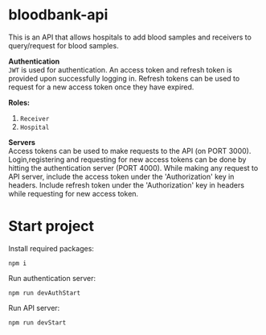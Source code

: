 # bloodbank-api
This is an API that allows hospitals to add blood samples and receivers to query/request for blood samples.

<strong> Authentication </strong> \
`JWT` is used for authentication. An access token and refresh token is provided upon successfully logging in. Refresh tokens can be used to request for a new access token once they have expired.

<strong> Roles: </strong>
1. `Receiver` 
2. `Hospital`

<strong> Servers </strong> \
Access tokens can be used to make requests to the API (on PORT 3000). Login,registering and requesting for new access tokens can be done by hitting the authentication server (PORT 4000). While making any request to API server, include the access token under the 'Authorization' key in headers. Include refresh token under the 'Authorization' key in headers while requesting for new access token.

# Start project
Install required packages:
```
npm i 
```
Run authentication server:
```
npm run devAuthStart 
```
Run API server:
```
npm run devStart
```
